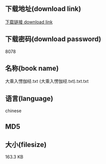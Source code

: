 ## 下载地址(download link)
[下载链接 download link](https://tutu365.netlify.app/?s=%E5%A4%A7%E4%B9%98%E5%85%A5%E6%84%A3%E4%BC%BD%E7%BB%8F.txt+%28%E5%A4%A7%E4%B9%98%E5%85%A5%E6%84%A3%E4%BC%BD%E7%BB%8F.txt%29.txt)

## 下载密码(download password)
8078

## 名称(book name)
大乘入愣伽经.txt (大乘入愣伽经.txt).txt.txt

## 语言(language)
chinese

## MD5


## 大小(filesize)
163.3 KB
